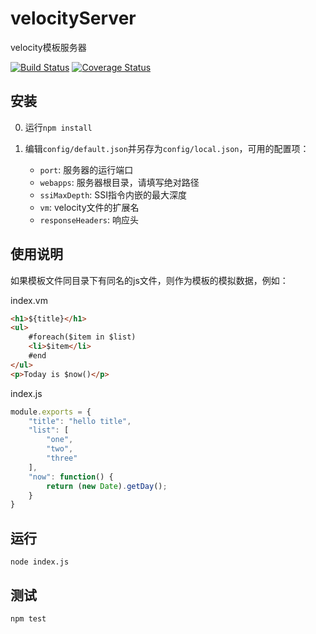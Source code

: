 # velocityServer

velocity模板服务器

[![Build Status](https://travis-ci.org/holyzfy/velocityServer.svg)](https://travis-ci.org/holyzfy/velocityServer)
[![Coverage Status](https://coveralls.io/repos/holyzfy/velocityServer/badge.svg?branch=master&service=github)](https://coveralls.io/github/holyzfy/velocityServer?branch=master)

## 安装

0. 运行`npm install`

0. 编辑`config/default.json`并另存为`config/local.json`，可用的配置项：

    * `port`: 服务器的运行端口
    * `webapps`: 服务器根目录，请填写绝对路径
    * `ssiMaxDepth`: SSI指令内嵌的最大深度
    * `vm`: velocity文件的扩展名
    * `responseHeaders`: 响应头

## 使用说明

如果模板文件同目录下有同名的js文件，则作为模板的模拟数据，例如：

index.vm

```html
<h1>${title}</h1>
<ul>
    #foreach($item in $list)
    <li>$item</li>
    #end
</ul>
<p>Today is $now()</p>
```

index.js

```js
module.exports = {
    "title": "hello title",
    "list": [
        "one",
        "two",
        "three"
    ],
    "now": function() {
        return (new Date).getDay();
    }
}
```

## 运行

    node index.js

## 测试

    npm test
